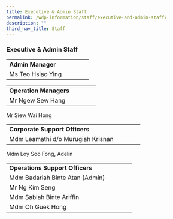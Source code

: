 ```yaml
---
title: Executive & Admin Staff
permalink: /wdp-information/staff/executive-and-admin-staff/
description: ""
third_nav_title: Staff
---
```

### **Executive & Admin Staff**

|  | |  |  | |
|---|---|---|---|---|
| **Admin Manager** | 
Ms Teo Hsiao Ying| 

|  | |  |  | |
|---|---|---|---|---|
| **Operation Managers** | 
Mr Ngew Sew Hang |
Mr Siew Wai Hong

|  | |  |  | |
|---|---|---|---|---|
| **Corporate Support Officers** | 
Mdm Leamathi d/o Murugiah Krisnan |
Mdm Loy Soo Fong, Adelin

|  | |  |  | |
|---|---|---|---|---|
| **Operations Support Officers** | 
Mdm Badariah Binte Atan (Admin) |
Mr Ng Kim Seng |
Mdm Sabiah Binte Ariffin |
Mdm Oh Guek Hong |